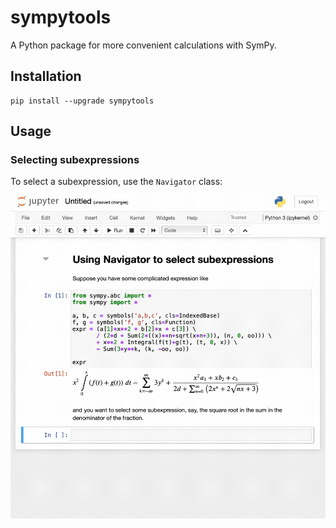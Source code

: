 # sympytools

A Python package for more convenient calculations with SymPy.

## Installation

```
pip install --upgrade sympytools
```

## Usage

### Selecting subexpressions

To select a subexpression, use the `Navigator` class:

![Using Navigator](res/using-navigator.gif)



